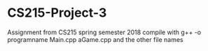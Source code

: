 # CS215-Project-3
Assignment from CS215 spring semester 2018
compile with g++ -o programname Main.cpp aGame.cpp and the other file names
